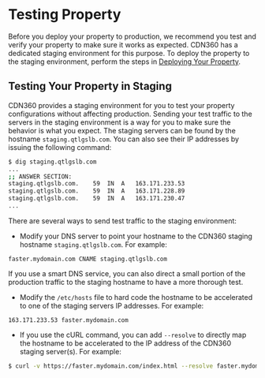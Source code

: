 # Testing Property

Before you deploy your property to production, we recommend you test and verify your property to make sure it works as expected. CDN360 has a dedicated staging environment for this purpose. To deploy the property to the staging environment, perform the steps in [Deploying Your Property](</docs/portal/edge-configurations/deploying-property.md>).

## Testing Your Property in Staging

CDN360 provides a staging environment for you to test your property configurations without affecting production. Sending your test traffic to the servers in the staging environment is a way for you to make sure the behavior is what you expect. The staging servers can be found by the hostname `staging.qtlgslb.com`. You can also see their IP addresses by issuing the following command:

```bash
$ dig staging.qtlgslb.com
...
;; ANSWER SECTION:
staging.qtlgslb.com.	59	IN	A	163.171.233.53
staging.qtlgslb.com.	59	IN	A	163.171.228.89
staging.qtlgslb.com.	59	IN	A	163.171.230.47
...
```

There are several ways to send test traffic to the staging environment:


- Modify your DNS server to point your hostname to the CDN360 staging hostname ```staging.qtlgslb.com```. For example:

```
faster.mydomain.com CNAME staging.qtlgslb.com
```

If you use a smart DNS service, you can also direct a small portion of the production traffic to the staging hostname to have a more thorough test.
- Modify the ```/etc/hosts``` file to hard code the hostname to be accelerated to one of the staging servers IP addresses. For example:


```
163.171.233.53 faster.mydomain.com
```
- If you use the cURL command, you can add ```--resolve``` to directly map the hostname to be accelerated to the IP address of the CDN360 staging server(s). For example:

```bash
$ curl -v https://faster.mydomain.com/index.html --resolve faster.mydomain.com:443:163.171.233.53
```
